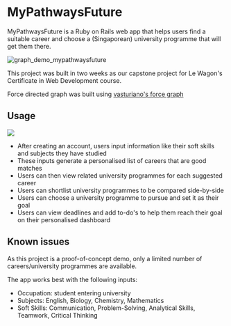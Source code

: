 # MyPathwaysFuture

MyPathwaysFuture is a Ruby on Rails web app that helps users find a suitable career and choose a (Singaporean) university programme that will get them there.

![graph_demo_mypathwaysfuture](https://user-images.githubusercontent.com/115083635/229442887-3db7d0b8-e710-4380-96ec-07707857b6ba.gif)

This project was built in two weeks as our capstone project for Le Wagon's Certificate in Web Development course.

Force directed graph was built using [vasturiano's force graph](https://github.com/vasturiano/force-graph "force-graph by vasturiano")

## Usage

[![](https://markdown-videos.deta.dev/youtube/Jxa7PFylvis)](https://www.youtube.com/watch?v=Jxa7PFylvis)

- After creating an account, users input information like their soft skills and subjects they have studied
- These inputs generate a personalised list of careers that are good matches
- Users can then view related university programmes for each suggested career
- Users can shortlist university programmes to be compared side-by-side
- Users can choose a university programme to pursue and set it as their goal
- Users can view deadlines and add to-do's to help them reach their goal on their personalised dashboard

## Known issues

As this project is a proof-of-concept demo, only a limited number of careers/university programmes are available.

The app works best with the following inputs:

- Occupation: student entering university
- Subjects: English, Biology, Chemistry, Mathematics
- Soft Skills: Communication, Problem-Solving, Analytical Skills, Teamwork, Critical Thinking
